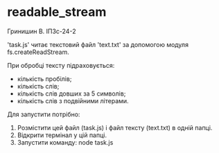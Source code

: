 # readable_stream
Гринишин В. 
ІПЗс-24-2

'task.js' читає текстовий файл 'text.txt' за допомогою модуля fs.createReadStream.

При обробці тексту підраховується:
- кількість пробілів;
- кількість слів;
- кількість слів довших за 5 символів;
- кількість слів з подвійними літерами.

Для запустити потрібно:
1. Розмістити цей файл (task.js) і файл тексту (text.txt) в одній папці.
2. Відкрити термінал у цій папці.
3. Запустити команду:
   node task.js

